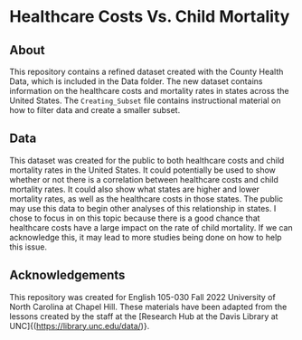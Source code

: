 # Healthcare Costs Vs. Child Mortality

## About
This repository contains a refined dataset created with the County Health Data, which is included in the Data folder. The new dataset contains information on the healthcare costs and mortality rates in states across the United States. The `Creating_Subset` file contains instructional material on how to filter data and create a smaller subset. 

## Data

This dataset was created for the public to both healthcare costs and child mortality rates in the United States. It could potentially be used to show whether or not there is a correlation between healthcare costs and child mortality rates. It could also show what states are higher and lower mortality rates, as well as the healthcare costs in those states. The public may use this data to begin other analyses of this relationship in states. 
I chose to focus in on this topic because there is a good chance that healthcare costs have a large impact on the rate of child mortality. If we can acknowledge this, it may lead to more studies being done on how to help this issue. 


## Acknowledgements 

This repository was created for English 105-030 Fall 2022 University of North Carolina at Chapel Hill. These materials have been adapted from the lessons created by the staff at the [Research Hub at the Davis Library at UNC]{(https://library.unc.edu/data/)}. 

